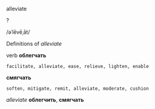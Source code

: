 alleviate

?

/əˈlēvēˌāt/

Definitions of _alleviate_

verb
**облегчать**

    facilitate, alleviate, ease, relieve, lighten, enable
**смягчать**

    soften, mitigate, remit, alleviate, moderate, cushion

_alleviate_
**облегчить**, **смягчать**